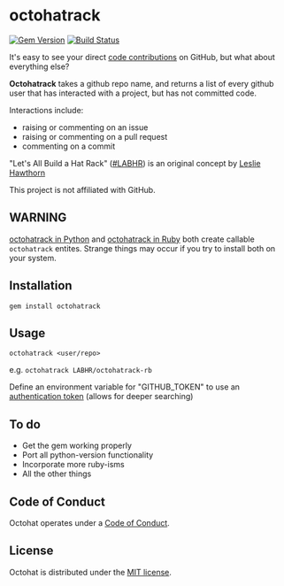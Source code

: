 octohatrack
=======

[![Gem Version](https://badge.fury.io/rb/octohatrack.svg)](http://badge.fury.io/rb/octohatrack) [![Build Status](https://travis-ci.org/LABHR/octohatrack-rb.svg)](https://travis-ci.org/LABHR/octohatrack-rb)

It's easy to see your direct [code contributions](https://help.github.com/articles/why-are-my-contributions-not-showing-up-on-my-profile/) on GitHub, but what about everything else?

**Octohatrack** takes a github repo name, and returns a list of every github user that has interacted with a project, but has not committed code.

Interactions include:

-   raising or commenting on an issue
-   raising or commenting on a pull request
-   commenting on a commit

"Let's All Build a Hat Rack" ([\#LABHR](https://twitter.com/search?q=%23LABHR&src=typd)) is an original concept by [Leslie
Hawthorn](http://hawthornlandings.org/2015/02/13/a-place-to-hang-your-hat/)

This project is not affiliated with GitHub.

WARNING
-------

[octohatrack in Python](https://github.com/LABHR/octohatrack) and [octohatrack in Ruby](https://github.com/LABHR/octohatrack-rb) both create callable `octohatrack` entites. Strange things may occur if you try to install both on your system.


Installation
------------

```
gem install octohatrack
```

Usage
-----

```
octohatrack <user/repo>
```

e.g. `octohatrack LABHR/octohatrack-rb`

Define an environment variable for "GITHUB\_TOKEN" to use an [authentication token](https://help.github.com/articles/creating-an-access-token-for-command-line-use/) (allows for deeper searching)

To do
-----

 - Get the gem working properly
 - Port all python-version functionality
 - Incorporate more ruby-isms
 - All the other things

Code of Conduct
---------------

Octohat operates under a [Code of Conduct](https://github.com/LABHR/octohatrack-rb/blob/master/code-of-conduct.md).

License
-------

Octohat is distributed under the [MIT license](https://github.com/LABHR/octohatrack-rb/blob/master/LICENSE).
